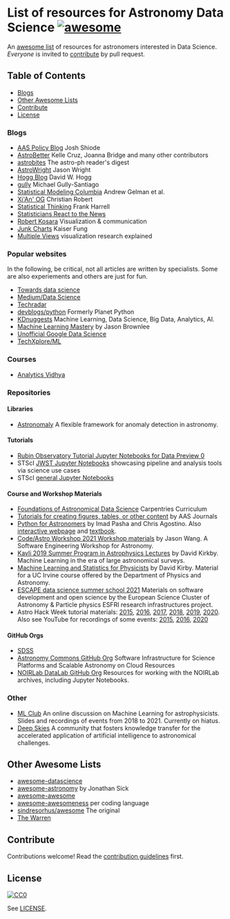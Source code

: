 # List of resources for Astronomy Data Science [![awesome][awesome-badge]][awesome-link]

An [awesome list](https://github.com/sindresorhus/awesome) of resources for astronomers interested in Data Science.  *Everyone* is invited to [contribute](CONTRIBUTING.md) by pull request.

## Table of Contents

- [Blogs](#Blogs)
- [Other Awesome Lists](#other-awesome-lists)
- [Contribute](#contribute)
- [License](#license)


### Blogs

- [AAS Policy Blog](http://aas.org/policy/policy-blog) Josh Shiode
- [AstroBetter](http://www.astrobetter.com/) Kelle Cruz, Joanna Bridge and many other contributors
- [astrobites](https://astrobites.org/) The astro-ph reader's digest
- [AstroWright](http://sites.psu.edu/astrowright/) Jason Wright
- [Hogg Blog](http://hoggresearch.blogspot.com/) David W. Hogg
- [gully](http://gully.github.io/blog/) Michael Gully-Santiago
- [Statistical Modeling Columbia](https://statmodeling.stat.columbia.edu/) Andrew Gelman et al.
- [Xi'An' OG](https://xianblog.wordpress.com/) Christian Robert
- [Statistical Thinking](https://www.fharrell.com/#posts) Frank Harrell
- [Statisticians React to the News](https://blog.isi-web.org/react/)
- [Robert Kosara](https://eagereyes.org/) Visualization & communication
- [Junk Charts](https://junkcharts.typepad.com/) Kaiser Fung
- [Multiple Views](https://medium.com/multiple-views-visualization-research-explained) visualization research explained

### Popular websites

In the following, be critical, not all articles are written by specialists. Some are also experiements and others are just for fun.


- [Towards data science](https://towardsdatascience.com/)
- [Medium/Data Science](https://medium.com/tag/data-science)
- [Techradar](https://www.techradar.com/pro)
- [devblogs/python](https://devblogs.microsoft.com/python/) Formerly Planet Python
- [KDnuggests](https://www.kdnuggets.com/) Machine Learning, Data Science, Big Data, Analytics, AI.
- [Machine Learning Mastery](https://machinelearningmastery.com/blog/) by Jason Brownlee
- [Unofficial Google Data Science](https://www.unofficialgoogledatascience.com/)
- [TechXplore/ML](https://techxplore.com/machine-learning-ai-news/)

### Courses
- [Analytics Vidhya](https://www.analyticsvidhya.com/)

### Repositories

#### Libraries
- [Astronomaly](https://github.com/MichelleLochner/astronomaly) A flexible framework for anomaly detection in astronomy.

#### Tutorials
- [Rubin Observatory Tutorial Jupyter Notebooks for Data Preview 0](https://github.com/rubin-dp0/tutorial-notebooks)
- STScI [JWST Jupyter Notebooks](https://github.com/spacetelescope/jdat_notebooks) showcasing pipeline and analysis tools via science use cases
- STScI [general Jupyter Notebooks](https://github.com/spacetelescope/notebooks) 

#### Course and Workshop Materials
- [Foundations of Astronomical Data Science](https://datacarpentry.org/astronomy-python/) Carpentries Curriculum
- [Tutorials for creating figures, tables, or other content](https://github.com/AASJournals/Tutorials) by AAS Journals
- [Python for Astronomers](https://github.com/prappleizer/prappleizer.github.io) by Imad Pasha and Chris Agostino. Also [interactive webpage](https://prappleizer.github.io/) and [textbook](https://prappleizer.github.io/textbook.pdf).
- [Code/Astro Workshop 2021 Workshop materials](https://github.com/semaphoreP/codeastro) by Jason Wang. A Software Engineering Workshop for Astronomy. 
- [Kavli 2019 Summer Program in Astrophysics Lectures](https://github.com/dkirkby/kavli2019) by David Kirkby. Machine Learning in the era of large astronomical surveys.
- [Machine Learning and Statistics for Physicists](https://github.com/dkirkby/MachineLearningStatistics) by David Kirby. Material for a UC Irvine course offered by the Department of Physics and Astronomy.
- [ESCAPE data science summer school 2021](https://github.com/escape2020/school2021) Materials on software development and open science by the European Science Cluster of Astronomy & Particle physics ESFRI research infrastructures project.
- Astro Hack Week tutorial materials: [2015](https://github.com/AstroHackWeek/AstroHackWeek2015), [2016](https://github.com/AstroHackWeek/AstroHackWeek2016), [2017](https://github.com/AstroHackWeek/AstroHackWeek2017), [2018](https://github.com/AstroHackWeek/AstroHackWeek2018), [2019](https://github.com/AstroHackWeek/AstroHackWeek2019), [2020](https://github.com/AstroHackWeek/AstroHackWeek2020). Also see YouTube for recordings of some events: [2015](https://www.youtube.com/watch?v=BBDCCvY9knI&list=PLFyFNCb8irhOjeD9G7e4myw6Ot7DaBk2W), [2016](https://www.youtube.com/watch?v=EjnR_Ehz-9M&list=PLKW2Azk23ZtQSHmwOpObPEr58Pe1rpIdB), [2020](https://www.youtube.com/user/SimonsFoundation/search?query=%22Astro%20Hack%20Week%22)

#### GitHub Orgs
- [SDSS](https://github.com/sdss)
- [Astronomy Commons GitHub Org](https://github.com/astronomy-commons) Software Infrastructure for Science Platforms and Scalable Astronomy on Cloud Resources
- [NOIRLab DataLab GitHub Org](https://github.com/astro-datalab) Resources for working with the NOIRLab archives, including Jupyter Notebooks.

### Other
- [ML Club](https://docs.google.com/document/d/1GGtE-YIuAWlmpKSr38_kyiF-Fklszhkh4FkiYWzBAho/pub) An online discussion on Machine Learning
for astrophysicists. Slides and recordings of events from 2018 to 2021. Currently on hiatus.
- [Deep Skies](https://deepskieslab.com/) A community that fosters knowledge transfer for the accelerated application of artificial intelligence to astronomical challenges.

## Other Awesome Lists

* [awesome-datascience](https://github.com/academic/awesome-datascience)
* [awesome-astronomy](https://github.com/jonathansick/awesome-astronomy) by Jonathan Sick
* [awesome-awesome](https://github.com/emijrp/awesome-awesome)
* [awesome-awesomeness](https://github.com/bayandin/awesome-awesomeness) per coding language
* [sindresorhus/awesome](https://github.com/sindresorhus/awesome) The original
* [The Warren](https://github.com/torchhound/warren)

## Contribute

Contributions welcome! Read the [contribution guidelines](CONTRIBUTING.md) first.

## License

[![CC0][CC0-badge]][CC0-link]


See [LICENSE](LICENSE).

[awesome-badge]: https://cdn.rawgit.com/sindresorhus/awesome/d7305f38d29fed78fa85652e3a63e154dd8e8829/media/badge.svg
[awesome-link]: https://github.com/sindresorhus/awesome
[CC0-badge]: http://mirrors.creativecommons.org/presskit/buttons/88x31/svg/cc-zero.svg
[CC0-link]: https://creativecommons.org/publicdomain/zero/1.0/
